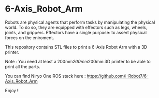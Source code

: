 # 6-Axis_Robot_Arm


Robots are physical agents that perform tasks by manipulating the physical world.
To do so, they are equipped with effectors such as legs, wheels, joints, and grippers. 
Effectors have a single purpose: to assert physical forces on the eniroment.



This repository contains STL files to print a 6-Axis Robot Arm with a 3D printer.

Note : You need at least a 200mm*200mm*200mm 3D printer to be able to print all the parts.

You can find Niryo One ROS stack here : https://github.com/I-Robot7/6-Axis_Robot_Arm

Enjoy !
